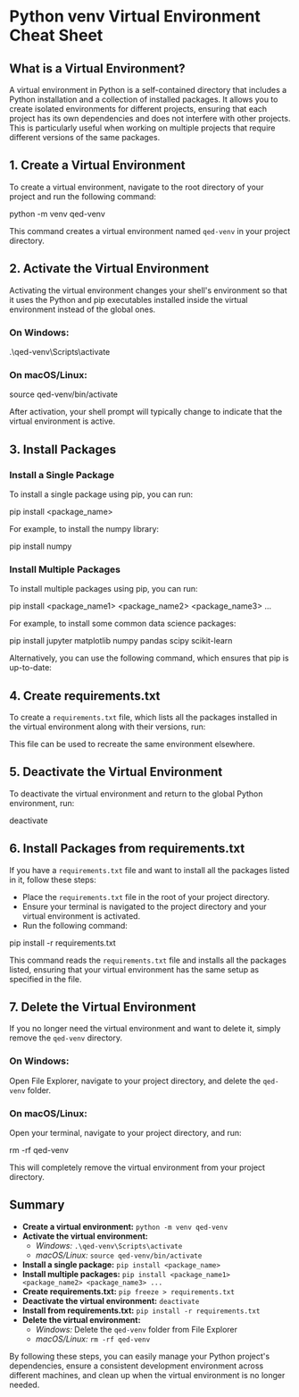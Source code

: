 # Python venv Virtual Environment Cheat Sheet

## What is a Virtual Environment?
A virtual environment in Python is a self-contained directory that includes a Python installation and a collection of installed packages. It allows you to create isolated environments for different projects, ensuring that each project has its own dependencies and does not interfere with other projects. This is particularly useful when working on multiple projects that require different versions of the same packages.

## 1. Create a Virtual Environment
To create a virtual environment, navigate to the root directory of your project and run the following command:


python -m venv qed-venv


This command creates a virtual environment named `qed-venv` in your project directory.

## 2. Activate the Virtual Environment
Activating the virtual environment changes your shell's environment so that it uses the Python and pip executables installed inside the virtual environment instead of the global ones.

### On Windows:

.\qed-venv\Scripts\activate


### On macOS/Linux:

source qed-venv/bin/activate

After activation, your shell prompt will typically change to indicate that the virtual environment is active.

## 3. Install Packages
### Install a Single Package
To install a single package using pip, you can run:

pip install <package_name>

For example, to install the numpy library:


pip install numpy


### Install Multiple Packages
To install multiple packages using pip, you can run:


pip install <package_name1> <package_name2> <package_name3> ...


For example, to install some common data science packages:



pip install jupyter matplotlib numpy pandas scipy scikit-learn


Alternatively, you can use the following command, which ensures that pip is up-to-date:





## 4. Create requirements.txt
To create a `requirements.txt` file, which lists all the packages installed in the virtual environment along with their versions, run:


This file can be used to recreate the same environment elsewhere.

## 5. Deactivate the Virtual Environment
To deactivate the virtual environment and return to the global Python environment, run:


deactivate



## 6. Install Packages from requirements.txt
If you have a `requirements.txt` file and want to install all the packages listed in it, follow these steps:

- Place the `requirements.txt` file in the root of your project directory.
- Ensure your terminal is navigated to the project directory and your virtual environment is activated.
- Run the following command:

pip install -r requirements.txt

This command reads the `requirements.txt` file and installs all the packages listed, ensuring that your virtual environment has the same setup as specified in the file.

## 7. Delete the Virtual Environment
If you no longer need the virtual environment and want to delete it, simply remove the `qed-venv` directory.

### On Windows:
Open File Explorer, navigate to your project directory, and delete the `qed-venv` folder.

### On macOS/Linux:
Open your terminal, navigate to your project directory, and run:

rm -rf qed-venv


This will completely remove the virtual environment from your project directory.

## Summary
- **Create a virtual environment:** `python -m venv qed-venv`
- **Activate the virtual environment:**
  - *Windows:* `.\qed-venv\Scripts\activate`
  - *macOS/Linux:* `source qed-venv/bin/activate`
- **Install a single package:** `pip install <package_name>`
- **Install multiple packages:** `pip install <package_name1> <package_name2> <package_name3> ...`
- **Create requirements.txt:** `pip freeze > requirements.txt`
- **Deactivate the virtual environment:** `deactivate`
- **Install from requirements.txt:** `pip install -r requirements.txt`
- **Delete the virtual environment:**
  - *Windows:* Delete the `qed-venv` folder from File Explorer
  - *macOS/Linux:* `rm -rf qed-venv`

By following these steps, you can easily manage your Python project's dependencies, ensure a consistent development environment across different machines, and clean up when the virtual environment is no longer needed.







